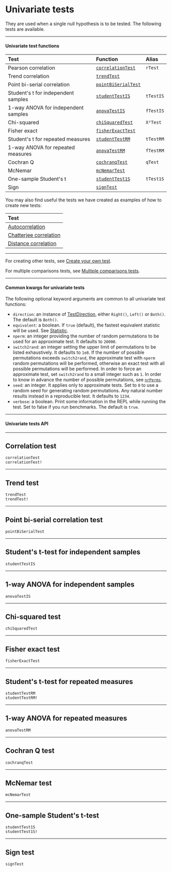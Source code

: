 # Univariate tests

They are used when a single null hypothesis is to be tested. The following tests are available.

---

#### Univariate test functions

| Test |  Function  |  Alias  |
|:-----|:----------------|:---------------|
| Pearson correlation |  [`correlationTest`](@ref)| `rTest`|
| Trend correlation | [`trendTest`](@ref)| |
| Point bi-serial correlation | [`pointBiSerialTest`](@ref) |  |
| Student's t for independent samples | [`studentTestIS`](@ref) | `tTestIS` |
| 1-way ANOVA for independent samples | [`anovaTestIS`](@ref) | `fTestIS` |
| Chi-squared | [`chiSquaredTest`](@ref) | `Χ²Test` |
| Fisher exact| [`fisherExactTest`](@ref)| |
| Student's t for repeated measures | [`studentTestRM`](@ref) | `tTestRM` |
| 1-way ANOVA for repeated measures  | [`anovaTestRM`](@ref) | `fTestRM` |
| Cochran Q | [`cochranqTest`](@ref) | `qTest` |
| McNemar| [`mcNemarTest`](@ref)| |
| One-sample Student's t | [`studentTest1S`](@ref) | `tTest1S` |
| Sign | [`signTest`](@ref) |  |

You may also find useful the tests we have created as examples of how to create new tests:

| Test | 
|:----------|
| [Autocorrelation](@ref "Example 1: univariate autocorrelation test") |
| [Chatterjee correlation](@ref "Example 5: univariate Chatterjee correlation") |
| [Distance correlation](@ref "Example 7: univariate distance correlation") |

---


For creating other tests, see [Create your own test](@ref).

For multiple comparisons tests, see [Multiple comparisons tests](@ref).

---

#### Common kwargs for univariate tests
The following optional keyword arguments are common to all univariate test functions:

 - `direction`: an instance of [TestDirection](@ref), either `Right()`, `Left()` or `Both()`. The default is `Both()`. 
 - `equivalent`: a boolean. If `true` (default), the fastest equivalent statistic will be used. See [Statistic](@ref). 
 - `nperm`: an integer providing the number of random permutations to be used for an approximate test. It defaults to `20000`. 
 - `switch2rand`: an integer setting the upper limit of permutations to be listed exhaustively. It defaults to `1e8`. If the number of possible permutations exceeds `switch2rand`, the approximate test with `nperm` random permutations will be performed, otherwise an exact test with all possible permutations will be performed. In order to force an approximate test, set `switch2rand` to a small integer such as `1`. In order to know in advance the number of possible permutations, see [`nrPerms`](@ref). 
 - `seed`: an integer. It applies only to approximate tests. Set to `0` to use a random seed for generating random permutations. Any natural number results instead in a reproducible test. It defaults to `1234`. 
 - `verbose`: a boolean. Print some information in the REPL while running the test. Set to false if you run benchmarks. The default is `true`.

---

#### Univariate tests API

---
## Correlation test
```@docs
correlationTest
correlationTest!
```

---
## Trend test
```@docs
trendTest
trendTest!
```

---
## Point bi-serial correlation test
```@docs
pointBiSerialTest
```

---
## Student's t-test for independent samples
```@docs
studentTestIS
```

---
## 1-way ANOVA for independent samples
```@docs
anovaTestIS
```

---
## Chi-squared test
```@docs
chiSquaredTest
```

---
## Fisher exact test
```@docs
fisherExactTest
```

---
## Student's t-test for repeated measures
```@docs
studentTestRM
studentTestRM!
```

---
## 1-way ANOVA for repeated measures
```@docs
anovaTestRM
```

---
## Cochran Q test
```@docs
cochranqTest
```

---
## McNemar test
```@docs
mcNemarTest
```

---
## One-sample Student's t-test
```@docs
studentTest1S
studentTest1S!
```

---
## Sign test
```@docs
signTest
```
